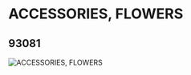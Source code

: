 # ACCESSORIES, FLOWERS
## 93081
![ACCESSORIES, FLOWERS](https://lc-www-live-s.legocdn.com/media/bricks/5/2/4599684.jpg)